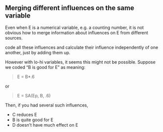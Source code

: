 ## Merging different influences on the same variable

Even when E is a numerical variable, e.g. a counting number, it is not obvious how to merge information about influences on E from different sources.





code all these influences and calculate their influence independently of one another, just by adding them up.

However with lo-hi variables, it seems this might not be possible. Suppose we coded “B is good for E” as meaning:

> E = B*.6

or

> E = SA(Ep, B, .6)

Then, if you had several such influences, 

- C reduces E
- B is quite good for E
- D doesn’t have much effect on E

